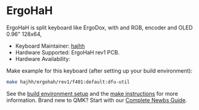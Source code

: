 # ErgoHaH

ErgoHaH is split keyboard like ErgoDox, with and RGB, encoder and OLED 0.96" 128x64,

* Keyboard Maintainer: [hajhh](https://github.com/hajhh)  
* Hardware Supported: ErgoHaH rev1 PCB.
* Hardware Availability:

Make example for this keyboard (after setting up your build environment):

```sh
make hajhh/ergohah/rev1/f401:default:dfu-util
``` 
 
See the [build environment setup](https://docs.qmk.fm/#/getting_started_build_tools) and the [make instructions](https://docs.qmk.fm/#/getting_started_make_guide) for more information. Brand new to QMK? Start with our [Complete Newbs Guide](https://docs.qmk.fm/#/newbs).
